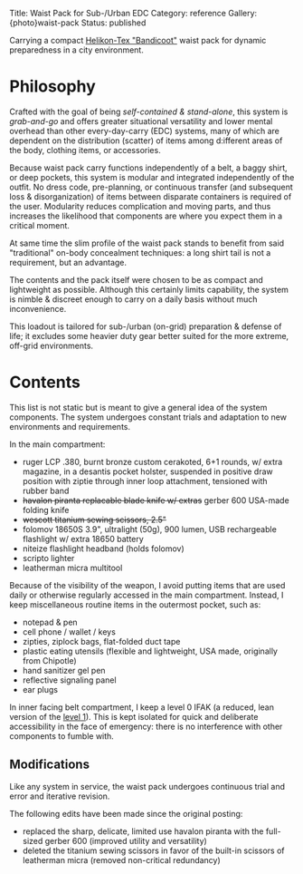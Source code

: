 Title: Waist Pack for Sub-/Urban EDC
Category: reference
Gallery: {photo}waist-pack
Status: published

Carrying a compact [Helikon-Tex "Bandicoot"](https://www.helikon-tex.us/bandicoot-waist-pack-cordura.html) waist pack for dynamic preparedness in a city environment.

# Philosophy 

Crafted with the goal of being *self-contained & stand-alone*, this system is  *grab-and-go* and offers greater situational versatility and lower mental overhead than other every-day-carry (EDC) systems, many of which are dependent on the  distribution (scatter) of items among d:ifferent areas of the body, clothing items, or accessories.

Because waist pack carry functions independently of a belt, a baggy shirt, or deep pockets, this system is modular and integrated independently of the outfit. No dress code, pre-planning, or continuous transfer (and subsequent loss & disorganization) of items between disparate containers is required of the user. Modularity reduces complication and moving parts, and thus  increases the likelihood that components are where you expect them in a critical moment. 

At same time the slim profile of the waist pack stands to benefit from said "traditional" on-body concealment techniques: a long shirt tail is not a requirement, but an advantage. 

The contents and the pack itself were chosen to be as compact and lightweight as possible. Although this certainly limits capability, the system is nimble & discreet enough to carry on a daily basis without much inconvenience. 

This loadout is tailored for sub-/urban (on-grid) preparation & defense of life; it excludes some heavier duty gear better suited for the more extreme, off-grid environments.

# Contents

This list is not static but is meant to give a general idea of the system components. The system undergoes constant trials and adaptation to new environments and requirements. 

In the main compartment:

- ruger LCP .380, burnt bronze custom cerakoted, 6+1 rounds, w/ extra magazine, in a desantis pocket holster, suspended in positive draw position with ziptie through inner loop attachment, tensioned with rubber band
- <span style="text-decoration: line-through;">havalon piranta replacable blade knife w/ extras</span> gerber 600 USA-made folding knife 
- <span style="text-decoration: line-through;">wescott titanium sewing scissors, 2.5"</span>
- folomov 18650S 3.9", ultralight (50g), 900 lumen, USB rechargeable flashlight w/ extra 18650 battery
- niteize flashlight headband (holds folomov)
- scripto lighter
- leatherman micra multitool

Because of the visibility of the weapon, I avoid putting items that are used daily or otherwise regularly accessed  in the main compartment. Instead, I keep miscellaneous routine items in the outermost pocket, such as:

- notepad & pen
- cell phone / wallet / keys
- zipties, ziplock bags, flat-folded duct tape
- plastic eating utensils (flexible and lightweight, USA made, originally from Chipotle)
- hand sanitizer gel pen
- reflective signaling panel
- ear plugs

In inner facing belt compartment, I keep a level 0 IFAK (a reduced, lean version of the [level 1](/level-1-first-aid-kit.html)). This is kept isolated for quick and deliberate accessibility in the face of emergency: there is no interference with other components to fumble with. 

## Modifications

Like any system in service, the waist pack undergoes continuous trial and error and iterative revision. 
  
The following edits have been made since the
 original posting:

- replaced the sharp, delicate, limited use havalon piranta with the full-sized gerber 600 (improved utility and versatility)
- deleted the titanium sewing scissors in favor of the built-in scissors of leatherman micra (removed non-critical redundancy)
